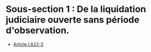 # Sous-section 1 : De la liquidation judiciaire ouverte sans période d'observation.

- [Article L622-2](article-l622-2.md)
